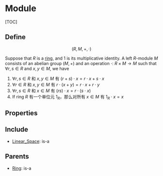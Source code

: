 # Module

[TOC]

## Define

$$
(R, M, +, \cdot)
$$

Suppose that $R$ is a [ring](./Ring.md), and $1$ is its multiplicative identity. A left $R$-module $M$ consists of an abelian group $(M, +)$ and an operation $\cdot$: $R × M \to M$ such that $\forall r, s \in R$ and $x, y \in M$, we have
1. $\forall r, s \in R$ 和 $x, y \in M$ 有 $(r + s) \cdot x = r \cdot x + s \cdot x$
2. $\forall r \in R$ 和 $x, y \in M$ 有 $r \cdot (x + y) = r \cdot x + r \cdot y$
3. $\forall r, s \in R$ 和 $x \in M$ 有 $(rs) \cdot x = r \cdot (s \cdot x)$
4. If ring $R$ 有一个单位元 $1_R$，那么对所有 $x \in M$ 有 $1_R \cdot x = x$

## Properties



## Include

- [Linear_Space](./Linear_Space.md): is-a

## Parents

- [Ring](./Ring.md): is-a

